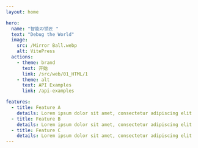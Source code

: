 ```yaml
---
layout: home

hero:
  name: "智能の锁匠 "
  text: "Debug the World"
  image:
    src: /Mirror Ball.webp
    alt: VitePress
  actions:
    - theme: brand
      text: 开始
      link: /src/web/01_HTML/1
    - theme: alt
      text: API Examples
      link: /api-examples

features:
  - title: Feature A
    details: Lorem ipsum dolor sit amet, consectetur adipiscing elit
  - title: Feature B
    details: Lorem ipsum dolor sit amet, consectetur adipiscing elit
  - title: Feature C
    details: Lorem ipsum dolor sit amet, consectetur adipiscing elit
---
```


[//]: # (首页文字下划线)
<HomeUnderline />

[//]: # (首页欢呼特效)
<confetti />
